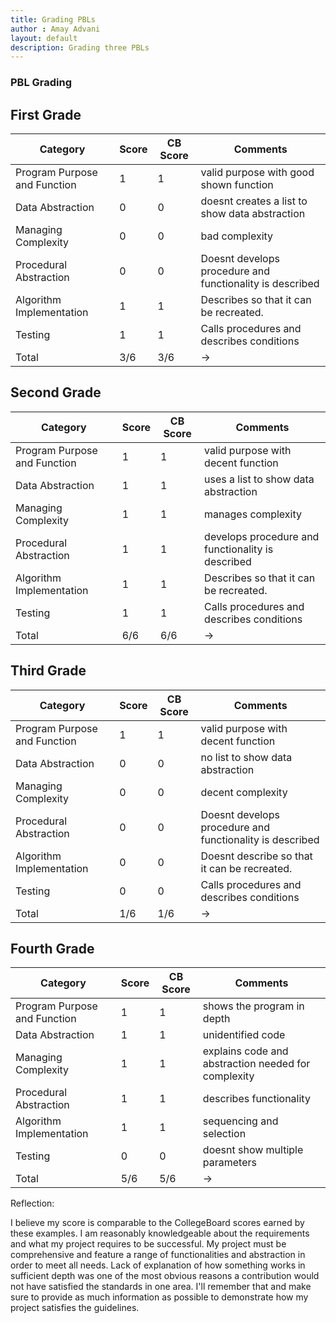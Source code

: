 ```yaml
---
title: Grading PBLs
author : Amay Advani
layout: default
description: Grading three PBLs
---
```


### PBL Grading

## First Grade 

| Category                | Score | CB Score | Comments |
|------------------------|-------|----------|----------|
| Program Purpose and Function | 1 | 1  | valid purpose  with good shown function  |
| Data Abstraction       | 0 | 0 | doesnt creates a list to show data abstraction     |
| Managing Complexity    | 0 | 0 | bad complexity     |
| Procedural Abstraction | 0 | 0 | Doesnt develops procedure and functionality is described       |
| Algorithm Implementation| 1 | 1 | Describes so that it can be recreated.       |
| Testing                | 1 | 1 | Calls procedures and describes conditions      |
| Total                | 3/6 | 3/6 |    ->      |





## Second Grade 

| Category                | Score | CB Score | Comments |
|------------------------|-------|----------|----------|
| Program Purpose and Function | 1 | 1  | valid purpose  with decent function  |
| Data Abstraction       | 1 | 1 | uses a list to show data abstraction     |
| Managing Complexity    | 1 | 1 | manages complexity     |
| Procedural Abstraction | 1 | 1 | develops procedure and functionality is described       |
| Algorithm Implementation| 1 | 1 | Describes so that it can be recreated.       |
| Testing                | 1 | 1 | Calls procedures and describes conditions      |
| Total                | 6/6 | 6/6 |    ->      |



## Third Grade 

| Category                | Score | CB Score | Comments |
|------------------------|-------|----------|----------|
| Program Purpose and Function | 1 | 1  | valid purpose  with decent function  |
| Data Abstraction       | 0 | 0 | no list to show data abstraction     |
| Managing Complexity    | 0 | 0 | decent complexity     |
| Procedural Abstraction | 0 | 0 | Doesnt develops procedure and functionality is described       |
| Algorithm Implementation| 0 | 0 | Doesnt describe so that it can be recreated.       |
| Testing                | 0 | 0 | Calls procedures and describes conditions      |
| Total                | 1/6 | 1/6 |    ->      |




## Fourth Grade 

| Category                | Score | CB Score | Comments |
|------------------------|-------|----------|----------|
| Program Purpose and Function | 1 | 1 | shows the program in depth       |
| Data Abstraction       | 1 | 1 | unidentified code          |
| Managing Complexity    | 1 | 1 | explains code and abstraction needed for complexity         |
| Procedural Abstraction | 1 | 1 | describes functionality        |
| Algorithm Implementation| 1 | 1 | sequencing and selection   |
| Testing                | 0 | 0 | doesnt show multiple parameters       |
| Total             | 5/6 | 5/6 | ->      |


Reflection: 

I believe my score is comparable to the CollegeBoard scores earned by these examples. I am reasonably knowledgeable about the requirements and what my project requires to be successful. My project must be comprehensive and feature a range of functionalities and abstraction in order to meet all needs. Lack of explanation of how something works in sufficient depth was one of the most obvious reasons a contribution would not have satisfied the standards in one area. I'll remember that and make sure to provide as much information as possible to demonstrate how my project satisfies the guidelines.